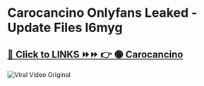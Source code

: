 
 # Carocancino Onlyfans Leaked - Update Files l6myg

## <h2><a href="https://clipsfans.com/Carocancino&ref=git">🔗 Click to LINKS ⏩⏩ 👉 🟢 Carocancino </a></h2>

<a href="https://clipsfans.com/Carocancino&ref=git" rel="nofollow" data-target="animated-image.originalLink"><img src="https://i.ibb.co.com/xMMVF88/686577567.gif" alt="Viral Video Original" style="max-width: 100%; display: inline-block;" data-target="animated-image.originalImage"></a>

